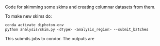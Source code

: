 Code for skimming some skims and creating columnar datasets from them.

To make new skims do:
```bash
conda activate diphoton-env
python analysis/skim.py <dType> <analysis_region> --submit_batches
```
This submits jobs to condor. The outputs are